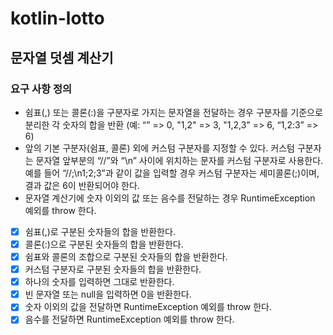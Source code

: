 # kotlin-lotto

## 문자열 덧셈 계산기

### 요구 사항 정의
- 쉼표(,) 또는 콜론(:)을 구분자로 가지는 문자열을 전달하는 경우 구분자를 기준으로 분리한 각 숫자의 합을 반환 (예: “” => 0, "1,2" => 3, "1,2,3" => 6, “1,2:3” => 6)
- 앞의 기본 구분자(쉼표, 콜론) 외에 커스텀 구분자를 지정할 수 있다. 커스텀 구분자는 문자열 앞부분의 “//”와 “\n” 사이에 위치하는 문자를 커스텀 구분자로 사용한다. 예를 들어 “//;\n1;2;3”과 같이 값을 입력할 경우 커스텀 구분자는 세미콜론(;)이며, 결과 값은 6이 반환되어야 한다.
- 문자열 계산기에 숫자 이외의 값 또는 음수를 전달하는 경우 RuntimeException 예외를 throw 한다.


- [x] 쉼표(,)로 구분된 숫자들의 합을 반환한다.
- [x] 콜론(:)으로 구분된 숫자들의 합을 반환한다.
- [x] 쉼표와 콜론의 조합으로 구분된 숫자들의 합을 반환한다.
- [x] 커스텀 구분자로 구분된 숫자들의 합을 반환한다.
- [x] 하나의 숫자를 입력하면 그대로 반환한다.
- [x] 빈 문자열 또는 null을 입력하면 0을 반환한다.
- [x] 숫자 이외의 값을 전달하면 RuntimeException 예외를 throw 한다.
- [x] 음수를 전달하면 RuntimeException 예외를 throw 한다.
